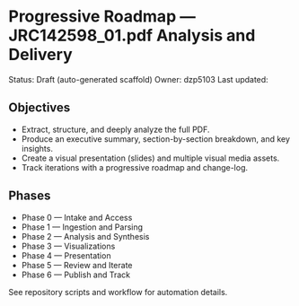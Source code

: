 # Progressive Roadmap — JRC142598_01.pdf Analysis and Delivery

Status: Draft (auto-generated scaffold)
Owner: dzp5103
Last updated: <auto>

## Objectives
- Extract, structure, and deeply analyze the full PDF.
- Produce an executive summary, section-by-section breakdown, and key insights.
- Create a visual presentation (slides) and multiple visual media assets.
- Track iterations with a progressive roadmap and change-log.

## Phases
- Phase 0 — Intake and Access
- Phase 1 — Ingestion and Parsing
- Phase 2 — Analysis and Synthesis
- Phase 3 — Visualizations
- Phase 4 — Presentation
- Phase 5 — Review and Iterate
- Phase 6 — Publish and Track

See repository scripts and workflow for automation details.